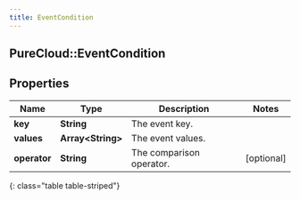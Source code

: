 ```yaml
---
title: EventCondition
---
```

## PureCloud::EventCondition

## Properties

|Name | Type | Description | Notes|
|------------ | ------------- | ------------- | -------------|
| **key** | **String** | The event key. | |
| **values** | **Array&lt;String&gt;** | The event values. | |
| **operator** | **String** | The comparison operator. | [optional] |
{: class="table table-striped"}


